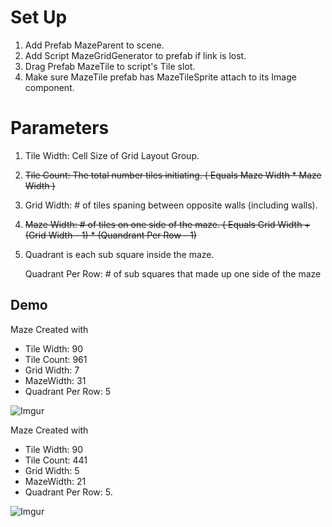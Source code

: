 # Set Up
1. Add Prefab MazeParent to scene.  
2. Add Script MazeGridGenerator to prefab if link is lost.
3. Drag Prefab MazeTile to script's Tile slot.
4. Make sure MazeTile prefab has MazeTileSprite attach to its Image component.

# Parameters
1. Tile Width: Cell Size of Grid Layout Group.
2. ~~Tile Count: The total number tiles initiating. ( Equals Maze Width * Maze Width )~~
3. Grid Width: # of tiles spaning between opposite walls (including walls).
4. ~~Maze Width: # of tiles on one side of the maze. ( Equals Grid Width + (Grid Width - 1) * (Quandrant Per Row - 1)~~
5. Quadrant is each sub square inside the maze. 

   Quadrant Per Row: # of sub squares that made up one side of the maze
   
## Demo

Maze Created with 
* Tile Width: 90  
* Tile Count: 961 
* Grid Width: 7 
* MazeWidth: 31 
* Quadrant Per Row: 5

![Imgur](https://i.imgur.com/XJ4RoR0.png)

Maze Created with
* Tile Width: 90  
* Tile Count: 441
* Grid Width: 5 
* MazeWidth: 21 
* Quadrant Per Row: 5. 

![Imgur](https://i.imgur.com/0WWQ92H.png)
